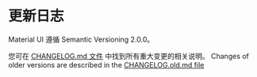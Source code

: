 # 更新日志

<p class="description">Material UI 遵循 Semantic Versioning 2.0.0。</p>

您可在 [CHANGELOG.md 文件](https://github.com/mui/material-ui/blob/HEAD/CHANGELOG.md) 中找到所有重大变更的相关说明。 Changes of older versions are described in the [CHANGELOG.old.md file](https://github.com/mui/material-ui/blob/HEAD/CHANGELOG.old.md)
